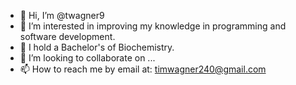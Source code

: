 - 👋 Hi, I’m @twagner9
- 👀 I’m interested in improving my knowledge in programming and software development.
- 🌱 I hold a Bachelor's of Biochemistry.
- 💞️ I’m looking to collaborate on ...
- 📫 How to reach me by email at: timwagner240@gmail.com

<!---
twagner9/twagner9 is a ✨ special ✨ repository because its `README.md` (this file) appears on your GitHub profile.
You can click the Preview link to take a look at your changes.
--->
